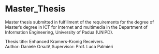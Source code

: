 # Master_Thesis
Master thesis submitted in fulfillment of the requirements for the degree of Master’s degree in ICT for Internet and multimedia in the Department of Information Engineering, University of Padua (UNIPD).

Thesis title: Enhanced Kramers-Kronig Receivers.\
Author: Daniele Orsuti\ 
Supervisor: Prof. Luca Palmieri
